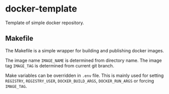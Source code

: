 # docker-template

Template of simple docker repository.

## Makefile

The Makefile is a simple wrapper for building and publishing docker images.

The image name `IMAGE_NAME` is determined from directory name. The image tag `IMAGE_TAG` is determined from current 
git branch.  

Make variables can be overridden in `.env` file. This is mainly used for setting `REGISTRY`, `REGISTRY_USER`, 
`DOCKER_BUILD_ARGS`, `DOCKER_RUN_ARGS` or forcing `IMAGE_TAG`.
